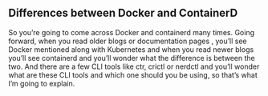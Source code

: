 ## Differences between Docker and ContainerD
So you’re going to come across Docker and containerd many times. Going forward, when you read older blogs or
documentation pages , you’ll see Docker mentioned along with Kubernetes and when you read newer blogs you’ll see 
containerd and you’ll wonder what the difference is between the two. And there are a few CLI tools like ctr, crictl or
nerdctl and you’ll wonder what are these CLI tools and which one should you be using, so that’s what I’m going to explain.


